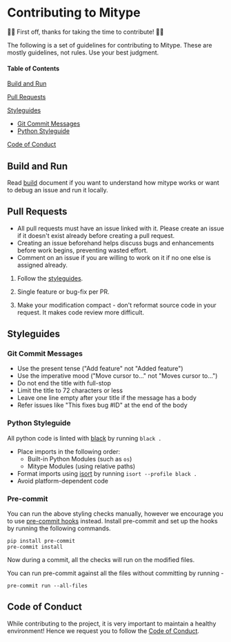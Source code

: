 # Contributing to Mitype

👏🎉 First off, thanks for taking the time to contribute! 🎉👏

The following is a set of guidelines for contributing to Mitype. These are mostly guidelines, not rules. Use your best judgment.

#### Table of Contents

[Build and Run](#build-and-run)

[Pull Requests](#pull-requests)

[Styleguides](#styleguides)
  - [Git Commit Messages](#git-commit-messages)
  - [Python Styleguide](#python-styleguide)

[Code of Conduct](#code-of-conduct)

## Build and Run

Read [build](BUILD.md) document if you want to understand how mitype works or want to debug an issue and run it locally.


## Pull Requests

- All pull requests must have an issue linked with it. Please create an issue if it doesn't exist already before creating a pull request.
- Creating an issue beforehand helps discuss bugs and enhancements before work begins, preventing wasted effort.
- Comment on an issue if you are willing to work on it if no one else is assigned already.

1. Follow the [styleguides](#styleguides).

2. Single feature or bug-fix per PR.

3. Make your modification compact - don't reformat source code in your request. It makes code review more difficult.

## Styleguides

### Git Commit Messages

- Use the present tense ("Add feature" not "Added feature")
- Use the imperative mood ("Move cursor to..." not "Moves cursor to...")
- Do not end the title with full-stop
- Limit the title to 72 characters or less
- Leave one line empty after your title if the message has a body
- Refer issues like "This fixes bug #ID" at the end of the body

### Python Styleguide

All python code is linted with [black](https://black.readthedocs.io/) by running `black .`
- Place imports in the following order:
  - Built-in Python Modules (such as `os`)
  - Mitype Modules (using relative paths)
- Format imports using [isort](https://pycqa.github.io/isort/) by running `isort --profile black .`
- Avoid platform-dependent code

### Pre-commit

You can run the above styling checks manually, however we encourage you to use [pre-commit hooks](https://pre-commit.com/) instead.
Install pre-commit and set up the hooks by running the following commands.
```
pip install pre-commit
pre-commit install
```
Now during a commit, all the checks will run on the modified files.

You can run pre-commit against all the files without committing by running -
```
pre-commit run --all-files
```

## Code of Conduct

While contributing to the project, it is very important to maintain a healthy environment! Hence we request you to follow the [Code of Conduct](CODE_OF_CONDUCT.md).
